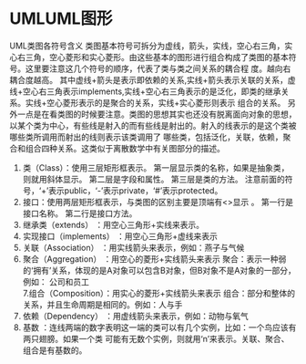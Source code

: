 # UMLUML图形
UML类图各符号含义  类图基本符号可拆分为虚线，箭头，实线，空心右三角，实心右三角，空心菱形和实心菱形。由这些基本的图形进行组合构成了类图的基本符号。这里要注意这几个符号的顺序，代表了类与类之间关系的耦合程 度。越向右耦合度越高。  其中虚线+箭头是表示即依赖的关系,实线+箭头表示关联的关系，虚线+空心右三角表示implements,实线+空心右三角表示的是泛化，即类的继承关系。实线+空心菱形表示的是聚合的关系，实线+实心菱形则表示 组合的关系。  另外一点是在看类图的时候要注意。类图的思想其实也还没有脱离面向对象的思想，以某个类为中心，有些线是射入的而有些线是射出的。射入的线表示的是这个类被哪些类所调用而射出的线则表示该类调用了 哪些类，包括泛化，关联，依赖，聚合和组合四种关系。这类似于离散数学中有关图部分的描述。  
1. 类（Class）：使用三层矩形框表示。   第一层显示类的名称，如果是抽象类，则就用斜体显示。   第二层是字段和属性。  第三层是类的方法。   注意前面的符号，‘+’表示public，‘-’表示private，‘#’表示protected。   
2. 接口：使用两层矩形框表示，与类图的区别主要是顶端有<<interface>>显示 。   第一行是接口名称。  第二行是接口方法。     
3. 继承类（extends） ：用空心三角形+实线来表示。     
4. 实现接口（implements） ：用空心三角形+虚线来表示    
5. 关联（Association） ：用实线箭头来表示，例如：燕子与气候   
6. 聚合（Aggregation） ：用空心的菱形+实线箭头来表示   聚合：表示一种弱的‘拥有’关系，体现的是A对象可以包含B对象，但B对象不是A对象的一部分，例如： 公司和员工     
7.组合（Composition）：用实心的菱形+实线箭头来表示  组合：部分和整体的关系，并且生命周期是相同的。例如：人与手     
8. 依赖（Dependency） ：用虚线箭头来表示，例如：动物与氧气     
9. 基数 ：连线两端的数字表明这一端的类可以有几个实例，比如：一个鸟应该有两只翅膀。如果一个类 可能有无数个实例，则就用‘n’来表示。关联、聚合、组合是有基数的。 
